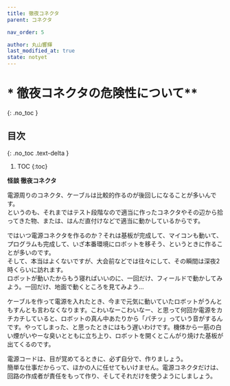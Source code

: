 ```yaml
---
title: 徹夜コネクタ
parent: コネクタ

nav_order: 5

author: 丸山響輝
last_modified_at: true
state: notyet
---
```


# * 徹夜コネクタの危険性について**
{: .no_toc }

## 目次
{: .no_toc .text-delta }

1. TOC
{:toc}

**怪談 徹夜コネクタ**

電源周りのコネクタ、ケーブルは比較的作るのが後回しになることが多いんです。  
というのも、それまではテスト段階なので適当に作ったコネクタやその辺から拾ってきた物、または、はんだ直付けなどで適当に動かしているからです。  

ではいつ電源コネクタを作るのか？それは基板が完成して、マイコンも動いて、プログラムも完成して、いざ本番環境にロボットを移そう、というときに作ることが多いのです。  
そして、本当はよくないですが、大会前などでは往々にして、その瞬間は深夜2時くらいに訪れます。  
ロボットが動いたからもう寝ればいいのに、一回だけ、フィールドで動かしてみよう。一回だけ、地面で動くところを見てみよう...  

ケーブルを作って電源を入れたとき、今まで元気に動いていたロボットがうんともすんとも言わなくなります。こわいなーこわいなー、と思って何回か電源をカチカチしていると、ロボットの真ん中あたりから「パチッ」っていう音がするんです。やってしまった、と思ったときにはもう遅いわけです。機体から一筋の白い煙がいやーな臭いとともに立ち上り、ロボットを開くとこんがり焼けた基板が出てくるのです。  

電源コードは、目が覚めてるときに、必ず自分で、作りましょう。  
簡単な仕事だからって、ほかの人に任せてもいけません。電源コネクタだけは、回路の作成者が責任をもって作り、そしてそれだけを使うようにしましょう。
